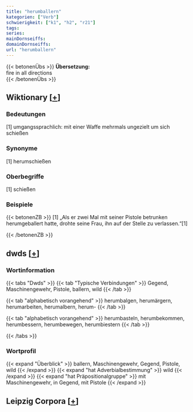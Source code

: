 ```yaml
---
title: "herumballern"
kategorien: ["Verb"]
schwierigkeit: ["k1", "h2", "r21"]
tags:
series:
mainDornseiffs:
domainDornseiffs:
url: "herumballern"
---
```


{{< betonenÜbs >}}
**Übersetzung:**  
fire in all directions  
{{< /betonenÜbs >}}

## Wiktionary [[+](https://de.wiktionary.org/wiki/herumballern)]

### Bedeutungen
[1] umgangssprachlich: mit einer Waffe mehrmals ungezielt um sich schießen  

### Synonyme
[1] herumschießen  

### Oberbegriffe
[1] schießen  

### Beispiele
{{< betonenZB >}}
[1] „Als er zwei Mal mit seiner Pistole betrunken herumgeballert hatte, drohte seine Frau, ihn auf der Stelle zu verlassen.“[1]  

{{< /betonenZB >}}


## dwds [[+](https://www.dwds.de/wb/herumballern)]

### Wortinformation
{{< tabs "Dwds" >}}
{{< tab "Typische Verbindungen" >}}
Gegend, Maschinengewehr, Pistole, ballern, wild
{{< /tab >}}

{{< tab "alphabetisch vorangehend" >}}
herumbalgen, herumärgern, herumarbeiten, herumalbern, herum-
{{< /tab >}}

{{< tab "alphabetisch vorangehend" >}}
herumbasteln, herumbekommen, herumbessern, herumbewegen, herumbiestern
{{< /tab >}}

{{< /tabs >}}

### Wortprofil
{{< expand "Überblick" >}} ballern, Maschinengewehr, Gegend, Pistole, wild {{< /expand >}}
{{< expand "hat Adverbialbestimmung" >}} wild {{< /expand >}}
{{< expand "hat Präpositionalgruppe" >}} mit Maschinengewehr, in Gegend, mit Pistole {{< /expand >}}

## Leipzig Corpora [[+](https://corpora.uni-leipzig.de/en/res?word=herumballern&corpusId=deu_newscrawl-public_2018)]

